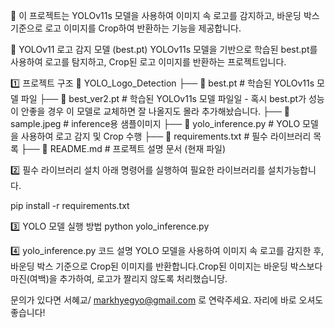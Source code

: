 📌 이 프로젝트는 YOLOv11s 모델을 사용하여 이미지 속 로고를 감지하고, 바운딩 박스 기준으로 로고 이미지를 Crop하여 반환하는 기능을 제공합니다.

📌 YOLOv11 로고 감지 모델 (best.pt)
YOLOv11s 모델을 기반으로 학습된 best.pt를 사용하여 로고를 탐지하고, Crop된 로고 이미지를 반환하는 프로젝트입니다.

1️⃣ 프로젝트 구조
📂 YOLO_Logo_Detection
 ├── 📄 best.pt              # 학습된 YOLOv11s 모델 파일
 ├── 📄 best_ver2.pt         # 학습된 YOLOv11s 모델 파일일 - 혹시 best.pt가 성능이 안좋을 경우 이 모델로 교체하면 잘 나올지도 몰라 추가해놨습니다.
 ├── 📄 sample.jpeg          # inference용 샘플이미지
 ├── 📄 yolo_inference.py    # YOLO 모델을 사용하여 로고 감지 및 Crop 수행
 ├── 📄 requirements.txt     # 필수 라이브러리 목록
 ├── 📄 README.md            # 프로젝트 설명 문서 (현재 파일)

2️⃣ 필수 라이브러리 설치
아래 명령어를 실행하여 필요한 라이브러리를 설치가능합니다.

pip install -r requirements.txt

3️⃣ YOLO 모델 실행 방법
python yolo_inference.py

4️⃣ yolo_inference.py 코드 설명
YOLO 모델을 사용하여 이미지 속 로고를 감지한 후, 바운딩 박스 기준으로 Crop된 이미지를 반환합니다.Crop된 이미지는 바운딩 박스보다 마진(여백)을 추가하여, 로고가 짤리지 않도록 처리했습니당.

문의가 있다면 서혜교/ markhyegyo@gmail.com 로 연락주세요. 자리에 바로 오셔도 좋습니다!